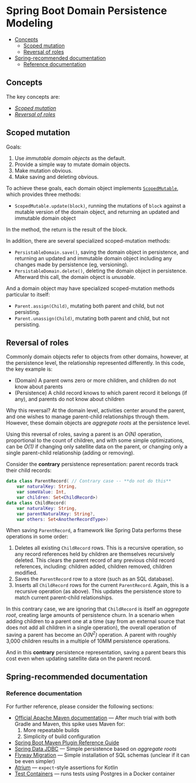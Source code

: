 # Spring Boot Domain Persistence Modeling

* [Concepts](#concepts)
  * [Scoped mutation](#scoped-mutation)
  * [Reversal of roles](#reversal-of-roles)
* [Spring-recommended documentation](#spring-recommended-documentation)
  * [Reference documentation](#reference-documentation)

## Concepts

The key concepts are:

- [_Scoped mutation_](#scoped-mutation)
- [_Reversal of roles_](#reversal-of-roles)

## Scoped mutation

Goals:

1. Use _immutable domain objects_ as the default.
2. Provide a simple way to mutate domain objects.
3. Make mutation obvious.
4. Make saving and deleting obvious.

To achieve these goals, each domain object implements
[`ScopedMutable`](src/main/kotlin/x/domainpersistencemodeling/ScopedMutable.kt),
which provides three methods:

* `ScopedMutable.update(block)`, running the mutations of `block` against a
  mutable version of the domain object, and returning an updated and immutable
  domain object

In the method, the return is the result of the block.

In addition, there are several specialized scoped-mutation methods:

* `PersistableDomain.save()`, saving the domain object in persistence, and
  returning an updated and immutable domain object including any changes made
  by persistence (eg, versioning).
* `PersistableDomain.delete()`, deleting the domain object in persistence.
  Afterward this call, the domain object is _unusable_.

And a domain object may have specialized scoped-mutation methods particular
to itself:

* `Parent.assign(Child)`, mutating both parent and child, but not persisting.
* `Parent.unassign(Child)`, mutating both parent and child, but not
  persisting.

## Reversal of roles

Commonly domain objects refer to objects from other domains, however, at the
persistence level, the relationship represented differently.  In this code,
the key example is:

* (Domain) A parent owns zero or more children, and children do not know about
  parents
* (Persistence) A child record knows to which parent record it belongs (if
  any), and parents do not know about children

Why this reversal?  At the domain level, activities center around the parent,
and one wishes to manage parent-child relationships through them.  However,
these domain objects are _aggregate roots_ at the persistence level.

Using this reversal of roles, saving a parent is an *O(N)* operation,
proportional to the count of children, and with some simple optimizations,
can be *O(1)* if changing only satellite data on the parent, or changing only
a single parent-child relationship (adding or removing). 

Consider the **contrary** persistence representation: parent records track
their child records:

```kotlin
data class ParentRecord( // Contrary case -- **do not do this**
    var naturalKey: String,
    var someValue: Int,
    var children: Set<ChildRecord>)
data class ChildRecord(
    var naturalKey: String,
    var parentNaturalKey: String?,
    var others: Set<AnotherRecordType>)
```

When saving `ParentRecord`, a framework like Spring Data performs these
operations in some order:

1. Deletes all existing `ChildRecord` rows.  This is a recursive operation, so
   any record references held by children are themselves recursively deleted.
   This clears the parent record of any previous child record references,
   including: children added, children removed, children modified. 
2. Saves the `ParentRecord` row to a store (such as an SQL database).
3. Inserts all `ChildRecord` rows for the current `ParentRecord`.  Again, this
   is a recursive operation (as above).  This updates the persistence store to
   match current parent-child relationships.

In this contrary case, we are ignoring that `ChildRecord` is itself an
_aggregate root_, creating large amounts of persistence churn.  In a scenario
when adding children to a parent one at a time (say from an external source
that does not add all children in a single operation), the overall
operation of saving a parent has become an *O(N<sup>2</sup>)* operation.
A parent with roughly 3,000 children results in a multiple of 10MM persistence
operations.

And in this **contrary** persistence representation, saving a parent bears
this cost even when updating satellite data on the parent record.

## Spring-recommended documentation

### Reference documentation

For further reference, please consider the following sections:

* [Official Apache Maven documentation](https://maven.apache.org/guides/index.html)
  &mdash; After much trial with both Gradle and Maven, this spike uses Maven
  for:
  1. More repeatable builds
  2. Simplicity of build configuration
* [Spring Boot Maven Plugin Reference Guide](https://docs.spring.io/spring-boot/docs/2.2.0.RC1/maven-plugin/)
* [Spring Data JDBC](https://docs.spring.io/spring-data/jdbc/docs/current/reference/html/)
  &mdash; Simple persistence based on _aggregate roots_
* [Flyway Migration](https://docs.spring.io/spring-boot/docs/2.1.9.RELEASE/reference/htmlsingle/#howto-execute-flyway-database-migrations-on-startup)
  &mdash; Simple installation of SQL schemas (unclear if it can be even
  simpler)
* [Atrium](https://docs.atriumlib.org) &mdash; `expect`-style assertions for
  Kotlin
* [Test Containers](https://www.testcontainers.org) &mdash; runs tests using
  Postgres in a Docker container
